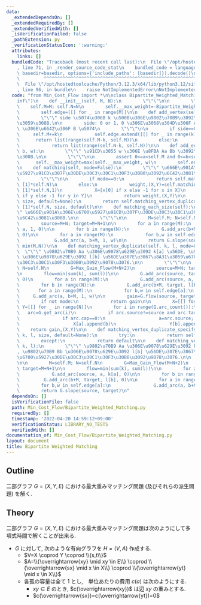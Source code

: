 ```yaml
---
data:
  _extendedDependsOn: []
  _extendedRequiredBy: []
  _extendedVerifiedWith: []
  _isVerificationFailed: false
  _pathExtension: py
  _verificationStatusIcon: ':warning:'
  attributes:
    links: []
  bundledCode: "Traceback (most recent call last):\n  File \"/opt/hostedtoolcache/Python/3.12.3/x64/lib/python3.12/site-packages/onlinejudge_verify/documentation/build.py\"\
    , line 71, in _render_source_code_stat\n    bundled_code = language.bundle(stat.path,\
    \ basedir=basedir, options={'include_paths': [basedir]}).decode()\n          \
    \         ^^^^^^^^^^^^^^^^^^^^^^^^^^^^^^^^^^^^^^^^^^^^^^^^^^^^^^^^^^^^^^^^^^^^^^^^^^^^^^^^^\n\
    \  File \"/opt/hostedtoolcache/Python/3.12.3/x64/lib/python3.12/site-packages/onlinejudge_verify/languages/python.py\"\
    , line 96, in bundle\n    raise NotImplementedError\nNotImplementedError\n"
  code: "from Min_Cost_Flow import *\n\nclass Bipartite_Weighted_Matching:\n    inf=float(\"\
    inf\")\n    def __init__(self, M, N):\n        \"\"\"\n\n        \"\"\"\n    \
    \    self.M=M; self.N=N\n        self.__max_weight=-Bipartite_Weighted_Matching.inf\n\
    \        self.edge=[[] for _ in range(M)]\n\n    def add_vertex(self, side, k=1):\n\
    \        \"\"\" side \u5074\u306B k \u500B\u306E\u9802\u70B9\u3092\u8FFD\u52A0\
    \u3059\u308B.\n\n        side: 0 or 1, 0 \u306E\u3068\u304D\u306F A \u5074, 1\
    \ \u306E\u6642\u306F B \u5074\n        \"\"\"\n\n        if side==0:\n       \
    \     self.M+=k\n            self.edge.extend([[] for _ in range(k)])\n      \
    \      return list(range(self.M-k, self.M))\n        else:\n            self.N+=k\n\
    \            return list(range(self.N-k, self.N))\n\n    def add_edge(self, a,\
    \ b, w):\n        \"\"\" \u91CD\u3055 w \u306E \u8FBA Aa Bb \u3092\u52A0\u3048\
    \u308B.\n\n        \"\"\"\n\n        assert 0<=a<self.M and 0<=b<self.N\n\n  \
    \      self.__max_weight=max(self.__max_weight, w)\n        self.edge[a].append((b,w))\n\
    \n    def matching(self, mode=False):\n        \"\"\" \u666E\u901A\u306E\u6700\
    \u5927\u91CD\u307F\u30DE\u30C3\u30C1\u30F3\u30B0\u3092\u6C42\u3081\u308B.\n\n\
    \        \"\"\"\n\n        if mode==0:\n            return self.matching_vertex_duplicate([1]*self.M,\
    \ [1]*self.N)\n        else:\n            weight,(X,Y)=self.matching_vertex_duplicate([1]*self.M,\
    \ [1]*self.N,1)\n            X=[x[0] if x else -1 for x in X]\n            Y=[y[0]\
    \ if y else -1 for y in Y]\n            return weight,(X,Y)\n\n    def matching_specify_size(self,\
    \ size, default=None):\n        return self.matching_vertex_duplicate([1]*self.M,\
    \ [1]*self.N, size, default)\n\n    def matching_each_size(self):\n        \"\"\
    \" \u666E\u901A\u306E\u6700\u5927\u91CD\u307F\u30DE\u30C3\u30C1\u30F3\u30B0\u3092\
    \u6C42\u3081\u308B.\n\n        \"\"\"\n\n        M=self.M; N=self.N\n        G=Max_Gain_Flow(M+N+2)\n\
    \        source=M+N; target=M+N+1\n\n        for a in range(M):\n            G.add_arc(source,\
    \ a, 1, 0)\n\n        for b in range(N):\n            G.add_arc(b+M, target, 1,\
    \ 0)\n\n        for a in range(M):\n            for b,w in self.edge[a]:\n   \
    \             G.add_arc(a, b+M, 1, w)\n\n        return G.slope(source, target,\
    \ min(M,N))\n\n    def matching_vertex_duplicate(self, k, l, mode=0):\n      \
    \  \"\"\" \u9802\u70B9 Aa \u306E\u9078\u629E\u3092 k[a] \u56DE, \u9802\u70B9 Bb\
    \ \u306E\u9078\u629E\u3092 l[b] \u56DE\u307E\u3067\u8A31\u3059\u6700\u5927\u30DE\
    \u30C3\u30C1\u30F3\u30B0\u3092\u9078\u3076.\n\n        \"\"\"\n\n        M=self.M;\
    \ N=self.N\n        G=Max_Gain_Flow(M+N+2)\n        source=M+N; target=M+N+1\n\
    \n        flow=min(sum(k), sum(l))\n\n        G.add_arc(source, target, flow,\
    \ 0)\n        for a in range(M):\n            G.add_arc(source, a, k[a], 0)\n\n\
    \        for b in range(N):\n            G.add_arc(b+M, target, l[b], 0)\n\n \
    \       for a in range(M):\n            for b,w in self.edge[a]:\n           \
    \     G.add_arc(a, b+M, 1, w)\n\n        gain=G.flow(source, target, flow)\n\n\
    \        if not mode:\n            return gain\n\n        X=[[] for _ in range(M)];\
    \ Y=[[] for _ in range(N)]\n        for i in range(G.arc_count()):\n         \
    \   arc=G.get_arc(i)\n            if arc.source!=source and arc.target!=target:\n\
    \                if arc.cap==0:\n                    a=arc.source; b=arc.target-M\n\
    \                    X[a].append(b)\n                    Y[b].append(a)\n    \
    \    return gain,(X,Y)\n\n    def matching_vertex_duplicate_specify_size(self,\
    \ k, l, size, default=None):\n        try:\n            return self.matching_vertex_duplicate_each_size(k,l)[size]\n\
    \        except:\n            return default\n\n    def matching_vertex_duplicate_each_size(self,\
    \ k, l):\n        \"\"\" \u9802\u70B9 Aa \u306E\u9078\u629E\u3092 k[a] \u56DE\
    , \u9802\u70B9 Bb \u306E\u9078\u629E\u3092 l[b] \u56DE\u307E\u3067\u8A31\u3059\
    \u6700\u5927\u30DE\u30C3\u30C1\u30F3\u30B0\u3092\u9078\u3076.\n\n        \"\"\"\
    \n\n        M=self.M; N=self.N\n        G=Max_Gain_Flow(M+N+2)\n        source=M+N;\
    \ target=M+N+1\n\n        flow=min(sum(k), sum(l))\n\n        for a in range(M):\n\
    \            G.add_arc(source, a, k[a], 0)\n\n        for b in range(N):\n   \
    \         G.add_arc(b+M, target, l[b], 0)\n\n        for a in range(M):\n    \
    \        for b,w in self.edge[a]:\n                G.add_arc(a, b+M, 1, w)\n\n\
    \        return G.slope(source, target)\n"
  dependsOn: []
  isVerificationFile: false
  path: Min_Cost_Flow/Bipartite_Weighted_Matching.py
  requiredBy: []
  timestamp: '2022-04-20 14:59:12+09:00'
  verificationStatus: LIBRARY_NO_TESTS
  verifiedWith: []
documentation_of: Min_Cost_Flow/Bipartite_Weighted_Matching.py
layout: document
title: Bipartite Weighted Matching
---
```


## Outline

二部グラフ $G=(X,Y,E)$ における最大重みマッチング問題 (及びそれらの派生問題) を解く.

## Theory

二部グラフ $G=(X,Y,E)$ における最大重みマッチング問題は次のようにして多項式時間で解くことが出来る.

* $G$ に対して, 次のような有向グラフを $H=(V,A)$ 作成する.
  * $V=X \coprod Y \coprod \\{s,t\\}$
  * $A=\\{\overrightarrow{xy} \mid xy \in E\\} \coprod \\{\overrightarrow{sx} \mid x \in X\\} \coprod \\{\overrightarrow{yt} \mid x \in X\\}$
  * 各孤の容量は全て $1$ とし,　単位あたりの費用 $c(a)$ は次のようにする.
    * $xy \in E$ のとき, $c(\overrightarrow{xy})$ は辺 $xy$ の重みとする.
    * $c(\overrightarrow{sx})=c(\overrightarrow{yt})=0$
